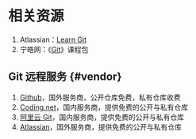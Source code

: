 # 相关资源

1. Atlassian：[Learn Git](https://www.atlassian.com/git/tutorials)
2. 宁皓网：《[Git](https://ninghao.net/package/git?a=51729)》课程包

## Git 远程服务 {#vendor}

1. [Github](https://github.com/)，国外服务商，公开仓库免费，私有仓库收费
2. [Coding.net](https://coding.net)，国内服务商，提供免费的公开与私有仓库
3. [阿里云 Git](https://code.aliyun.com)，国内服务商，提供免费的公开与私有仓库
4. [Atlassian](https://www.atlassian.com/)，国外服务商，提供免费的公开与私有仓库



